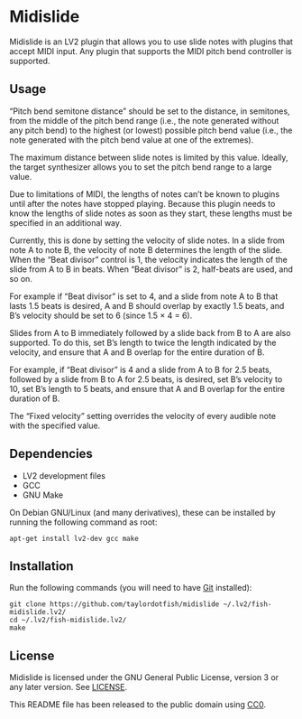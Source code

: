 Midislide
=========

Midislide is an LV2 plugin that allows you to use slide notes with plugins that
accept MIDI input. Any plugin that supports the MIDI pitch bend controller is
supported.


Usage
-----

“Pitch bend semitone distance” should be set to the distance, in semitones,
from the middle of the pitch bend range (i.e., the note generated without any
pitch bend) to the highest (or lowest) possible pitch bend value (i.e., the
note generated with the pitch bend value at one of the extremes).

The maximum distance between slide notes is limited by this value. Ideally, the
target synthesizer allows you to set the pitch bend range to a large value.

Due to limitations of MIDI, the lengths of notes can’t be known to plugins
until after the notes have stopped playing. Because this plugin needs to know
the lengths of slide notes as soon as they start, these lengths must be
specified in an additional way.

Currently, this is done by setting the velocity of slide notes. In a slide from
note A to note B, the velocity of note B determines the length of the slide.
When the “Beat divisor” control is 1, the velocity indicates the length of the
slide from A to B in beats. When “Beat divisor” is 2, half-beats are used, and
so on.

For example if “Beat divisor” is set to 4, and a slide from note A to B that
lasts 1.5 beats is desired, A and B should overlap by exactly 1.5 beats, and
B’s velocity should be set to 6 (since 1.5 × 4 = 6).

Slides from A to B immediately followed by a slide back from B to A are also
supported. To do this, set B’s length to twice the length indicated by the
velocity, and ensure that A and B overlap for the entire duration of B.

For example, if “Beat divisor” is 4 and a slide from A to B for 2.5 beats,
followed by a slide from B to A for 2.5 beats, is desired, set B’s velocity to
10, set B’s length to 5 beats, and ensure that A and B overlap for the entire
duration of B.

The “Fixed velocity” setting overrides the velocity of every audible note with
the specified value.


Dependencies
------------

* LV2 development files
* GCC
* GNU Make

On Debian GNU/Linux (and many derivatives), these can be installed by running
the following command as root:

```
apt-get install lv2-dev gcc make
```


Installation
------------

Run the following commands (you will need to have [Git] installed):

```
git clone https://github.com/taylordotfish/midislide ~/.lv2/fish-midislide.lv2/
cd ~/.lv2/fish-midislide.lv2/
make
```

[Git]: https://git-scm.com/


License
-------

Midislide is licensed under the GNU General Public License, version 3 or any
later version. See [LICENSE].

This README file has been released to the public domain using [CC0].

[LICENSE]: LICENSE
[CC0]: https://creativecommons.org/publicdomain/zero/1.0/
